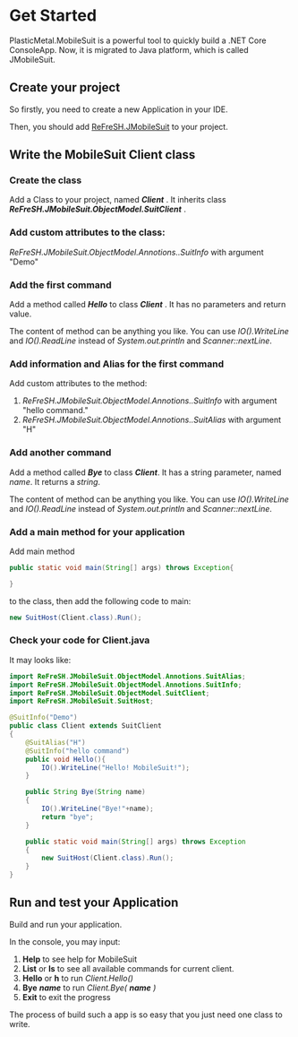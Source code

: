 # Get Started

PlasticMetal.MobileSuit is a powerful tool to quickly build a .NET Core ConsoleApp. 
Now, it  is migrated to Java platform, which is called JMobileSuit.

## Create your project

So firstly, you need to create a new Application in your IDE. 

Then, you should add [ReFreSH.JMobileSuit](https://central.sonatype.com/artifact/io.github.hit-refresh/JMobileSuit) to your project.

## Write the MobileSuit Client class

### Create the class

Add a Class to your project, named ***Client*** . It inherits class ***ReFreSH.JMobileSuit.ObjectModel.SuitClient*** .

### Add custom attributes to the class:

*ReFreSH.JMobileSuit.ObjectModel.Annotions..SuitInfo* with argument "Demo"

### Add the first command

Add a method called ***Hello*** to class ***Client*** . It has no parameters and return value.

The content of method can be anything you like. You can use *IO().WriteLine* and *IO().ReadLine* instead of *System.out.println* and *Scanner::nextLine*.

### Add information and Alias for the first command

Add custom attributes to the method:

1. *ReFreSH.JMobileSuit.ObjectModel.Annotions..SuitInfo* with argument "hello command."
2. *ReFreSH.JMobileSuit.ObjectModel.Annotions..SuitAlias* with argument "H"

### Add another command

Add a method called ***Bye*** to class ***Client***. It has a string parameter, named *name*. It returns a *string*.

The content of method can be anything you like. You can use *IO().WriteLine* and *IO().ReadLine* instead of *System.out.println* and *Scanner::nextLine*.

### Add a main method for your application

Add main method

``` java
public static void main(String[] args) throws Exception{

}
```

to the class, then add the following code to main:

``` java
new SuitHost(Client.class).Run();
```

### Check your code for Client.java

It may looks like:

``` java
import ReFreSH.JMobileSuit.ObjectModel.Annotions.SuitAlias;
import ReFreSH.JMobileSuit.ObjectModel.Annotions.SuitInfo;
import ReFreSH.JMobileSuit.ObjectModel.SuitClient;
import ReFreSH.JMobileSuit.SuitHost;

@SuitInfo("Demo")
public class Client extends SuitClient
{
    @SuitAlias("H")
    @SuitInfo("hello command")
    public void Hello(){
        IO().WriteLine("Hello! MobileSuit!");
    }

    public String Bye(String name)
    {
        IO().WriteLine("Bye!"+name);
        return "bye";
    }

    public static void main(String[] args) throws Exception
    {
        new SuitHost(Client.class).Run();
    }
}

```


## Run and test your Application

Build and run your application.

In the console, you may input:

1. **Help** to see help for MobileSuit
2. **List** or **ls** to see all available commands for current client.
3. **Hello** or **h** to run *Client.Hello()*
4. **Bye** ***name*** to run *Client.Bye(* ***name*** *)*
5. **Exit** to exit the progress

The process of build such a app is so easy that you just need one class to write.
